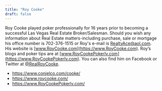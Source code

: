 ```yaml
---
title: "Roy Cooke"
draft: false
---
```


Roy Cooke
played poker professionally for 16 years prior to becoming a successful Las
Vegas Real Estate Broker/Salesman. Should you wish any information about Real
Estate matters-including purchase, sale or mortgage his office number is
702-376-1515 or Roy's e-mail is RealtyAce@aol.com. His website is
[www.RoyCooke.com](https://www.RoyCooke.com). Roy&rsquo;s blogs and
poker tips are at [www.RoyCookePokerlv.com](https://www.RoyCookePokerlv.com).
You can also find him on Facebook or Twitter at
[@RealRoyCooke](https://x.com/RealRoyCooke).

* https://www.conjelco.com/cooke/
* https://www.roycooke.com/
* https://www.RoyCookePokerlv.com/
